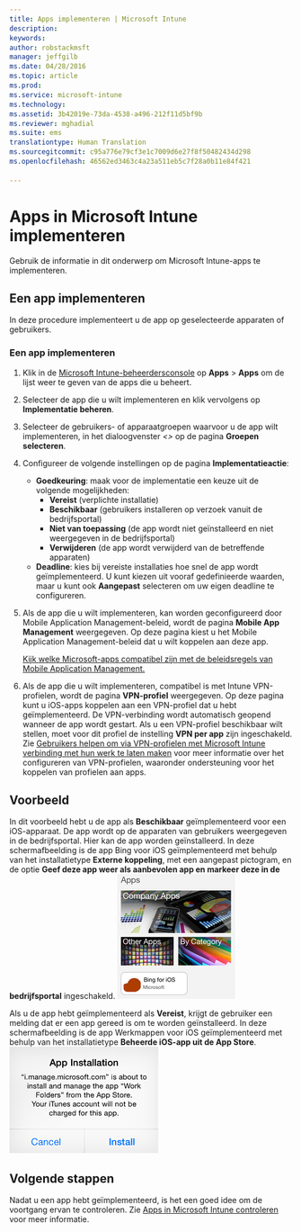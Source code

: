 ```yaml
---
title: Apps implementeren | Microsoft Intune
description: 
keywords: 
author: robstackmsft
manager: jeffgilb
ms.date: 04/28/2016
ms.topic: article
ms.prod: 
ms.service: microsoft-intune
ms.technology: 
ms.assetid: 3b42019e-73da-4538-a496-212f11d5bf9b
ms.reviewer: mghadial
ms.suite: ems
translationtype: Human Translation
ms.sourcegitcommit: c95a776e79cf3e1c7009d6e27f8f50482434d298
ms.openlocfilehash: 46562ed3463c4a23a511eb5c7f28a0b11e84f421

---
```

# Apps in Microsoft Intune implementeren

Gebruik de informatie in dit onderwerp om Microsoft Intune-apps te implementeren.


## Een app implementeren
In deze procedure implementeert u de app op geselecteerde apparaten of gebruikers.

### Een app implementeren

1. Klik in de [Microsoft Intune-beheerdersconsole](https://manage.microsoft.com) op **Apps** &gt; **Apps** om de lijst weer te geven van de apps die u beheert.

2.  Selecteer de app die u wilt implementeren en klik vervolgens op **Implementatie beheren**.

3.  Selecteer de gebruikers- of apparaatgroepen waarvoor u de app wilt implementeren, in het dialoogvenster *&lt;<app-naam>&gt;* op de pagina **Groepen selecteren**.

4.  Configureer de volgende instellingen op de pagina **Implementatieactie**:

    - **Goedkeuring**: maak voor de implementatie een keuze uit de volgende mogelijkheden:
        - **Vereist** (verplichte installatie)
        - **Beschikbaar** (gebruikers installeren op verzoek vanuit de bedrijfsportal)
        - **Niet van toepassing** (de app wordt niet geïnstalleerd en niet weergegeven in de bedrijfsportal)
        - **Verwijderen** (de app wordt verwijderd van de betreffende apparaten)
    - **Deadline**: kies bij vereiste installaties hoe snel de app wordt geïmplementeerd. U kunt kiezen uit vooraf gedefinieerde waarden, maar u kunt ook **Aangepast** selecteren om uw eigen deadline te configureren.

5. Als de app die u wilt implementeren, kan worden geconfigureerd door Mobile Application Management-beleid, wordt de pagina **Mobile App Management** weergegeven. Op deze pagina kiest u het Mobile Application Management-beleid dat u wilt koppelen aan deze app.

    [Kijk welke Microsoft-apps compatibel zijn met de beleidsregels van Mobile Application Management.](https://www.microsoft.com/en-us/server-cloud/products/microsoft-intune/partners.aspx)

6. Als de app die u wilt implementeren, compatibel is met Intune VPN-profielen, wordt de pagina **VPN-profiel** weergegeven. Op deze pagina kunt u iOS-apps koppelen aan een VPN-profiel dat u hebt geïmplementeerd. De VPN-verbinding wordt automatisch geopend wanneer de app wordt gestart. Als u een VPN-profiel beschikbaar wilt stellen, moet voor dit profiel de instelling **VPN per app** zijn ingeschakeld.
 Zie [Gebruikers helpen om via VPN-profielen met Microsoft Intune verbinding met hun werk te laten maken](vpn-connections-in-microsoft-intune.md) voor meer informatie over het configureren van VPN-profielen, waaronder ondersteuning voor het koppelen van profielen aan apps.

## Voorbeeld

In dit voorbeeld hebt u de app als **Beschikbaar** geïmplementeerd voor een iOS-apparaat.
De app wordt op de apparaten van gebruikers weergegeven in de bedrijfsportal. Hier kan de app worden geïnstalleerd. In deze schermafbeelding is de app Bing voor iOS geïmplementeerd met behulp van het installatietype **Externe koppeling**, met een aangepast pictogram, en de optie **Geef deze app weer als aanbevolen app en markeer deze in de bedrijfsportal** ingeschakeld.
    ![Voor iOS beschikbare app](./media/available-install-on-iOS.png)

Als u de app hebt geïmplementeerd als **Vereist**, krijgt de gebruiker een melding dat er een app gereed is om te worden geïnstalleerd. In deze schermafbeelding is de app Werkmappen voor iOS geïmplementeerd met behulp van het installatietype **Beheerde iOS-app uit de App Store**.
    ![Voor iOS vereiste app](./media/iOS-Required-install.PNG)

## Volgende stappen

Nadat u een app hebt geïmplementeerd, is het een goed idee om de voortgang ervan te controleren. Zie [Apps in Microsoft Intune controleren](monitor-apps-in-microsoft-intune.md) voor meer informatie.



<!--HONumber=Jun16_HO4-->


